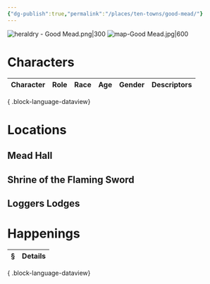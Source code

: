 ```yaml
---
{"dg-publish":true,"permalink":"/places/ten-towns/good-mead/"}
---
```


![heraldry - Good Mead.png|300](/img/user/_attachments/heraldry/heraldry%20-%20Good%20Mead.png)
![map-Good Mead.jpg|600](/img/user/_attachments/maps/ten%20towns/map-Good%20Mead.jpg)
# Characters

| Character | Role | Race | Age | Gender | Descriptors |
| --------- | ---- | ---- | --- | ------ | ----------- |

{ .block-language-dataview}

# Locations
## Mead Hall
## Shrine of the Flaming Sword
## Loggers Lodges

# Happenings
| § | Details |
| - | ------- |

{ .block-language-dataview}
